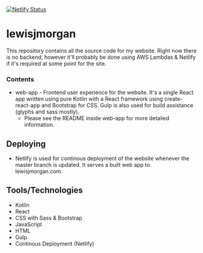 [![Netlify Status](https://api.netlify.com/api/v1/badges/498a9851-2ba6-4738-b83c-d4e016fc6f47/deploy-status)](https://app.netlify.com/sites/lewisjmorgan/deploys)

# lewisjmorgan

This repository contains all the source code for my website. Right now there is no backend, however it'll probably be done using AWS Lambdas & Netlify if it's required at some point for the site.

### Contents
* web-app - Frontend user experience for the website. It's a single React app written using pure Kotlin with a React framework using create-react-app and Bootstrap for CSS. Gulp is also used for build assistance (glyphs and sass mostly).
  * Please see the README inside web-app for more detailed information.

## Deploying
* Netlify is used for continous deployment of the website whenever the master branch is updated. It serves a built web app to lewisjmorgan.com.

## Tools/Technologies
* Kotlin
* React
* CSS with Sass & Bootstrap
* JavaScript
* HTML
* Gulp
* Continous Deployment (Netlify)